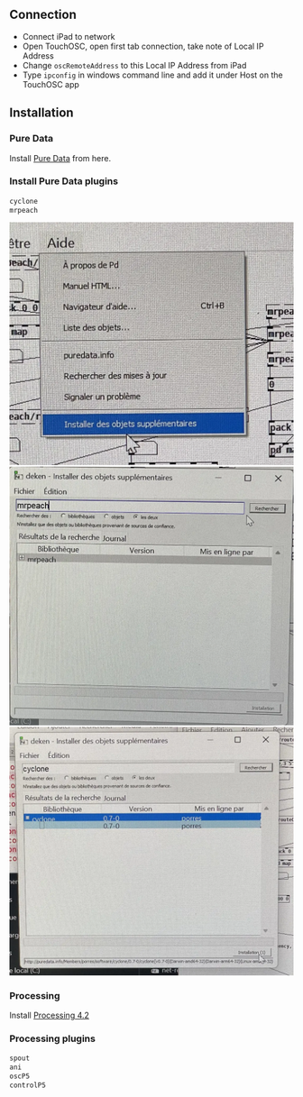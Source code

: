 ## Connection
* Connect iPad to network
* Open TouchOSC, open first tab connection, take note of Local IP Address
* Change `oscRemoteAddress` to this Local IP Address from iPad
* Type `ipconfig` in windows command line and add it under Host on the TouchOSC app

## Installation
### Pure Data
Install [Pure Data](https://puredata.info/downloads/pure-data) from here.

### Install Pure Data plugins
```
cyclone
mrpeach
```
![img](./docs/01-complementaires.webp)
![img](./docs/02-mrpeach.webp)
![img](./docs/03-cyclone.webp)

### Processing
Install [Processing 4.2](https://processing.org/download)

### Processing plugins
```
spout
ani
oscP5
controlP5
```

